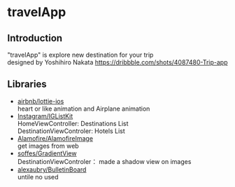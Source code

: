 # travelApp

## Introduction
"travelApp" is explore new destination for your trip  
designed by  Yoshihiro Nakata https://dribbble.com/shots/4087480-Trip-app

## Libraries
* [airbnb/lottie-ios](https://github.com/airbnb/lottie-ios)  
heart or like animation and Airplane animation
* [Instagram/IGListKit](https://github.com/Instagram/IGListKit)  
HomeViewController: Destinations List  
DestinationViewControler: Hotels List
* [Alamofire/AlamofireImage](https://github.com/Alamofire/AlamofireImage)  
get images from web
* [soffes/GradientView](https://github.com/soffes/GradientView)  
DestinationViewControler： made a shadow view on images
* [alexaubry/BulletinBoard](https://github.com/alexaubry/BulletinBoard)  
untile no used
